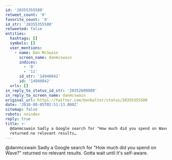 ```yaml
---
id: '20355355580'
retweet_count: '0'
favorite_count: '0'
id_str: '20355355580'
retweeted: false
entities:
  hashtags: []
  symbols: []
  user_mentions:
    - name: Dan McSwain
      screen_name: danmcswain
      indices:
        - '0'
        - '11'
      id_str: '14940842'
      id: '14940842'
  urls: []
in_reply_to_status_id_str: '20352609089'
in_reply_to_screen_name: danmcswain
original_url: https://twitter.com/benbalter/status/20355355580
date: '2010-08-05T02:51:13.000Z'
sitemap: false
robots: noindex
reply: true
title: >-
  @danmcswain Sadly a Google search for "How much did you spend on Wave?"
  returned no relevant results…
---
```


@danmcswain Sadly a Google search for "How much did you spend on Wave?" returned no relevant results.  Gotta wait until it's self-aware.